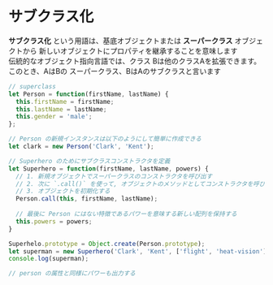 # サブクラス化

__サブクラス化__ という用語は、基底オブジェクトまたは __スーパークラス__ オブジェクトから
新しいオブジェクトにプロパティを継承することを意味します  
伝統的なオブジェクト指向言語では、クラス Bは他のクラスAを拡張できます。このとき、AはBの
スーパークラス、BはAのサブクラスと言います

```js
// superclass
let Person = function(firstName, lastName) {
  this.firstName = firstName;
  this.lastName = lastName;
  this.gender = 'male';
};

// Person の新規インスタンスは以下のようにして簡単に作成できる
let clark = new Person('Clark', 'Kent');

// Superhero のためにサブクラスコンストラクタを定義
let Superhero = function(firstName, lastName, powers) {
  // 1. 新規オブジェクトでスーパークラスのコンストラクタを呼び出す
  // 2. 次に `.call()` を使って, オブジェクトのメソッドとしてコンストラクタを呼び出し
  // 3. オブジェクトを初期化する
  Person.call(this, firstName, lastName);
  
  // 最後に Person にはない特徴であるパワーを意味する新しい配列を保持する
  this.powers = powers;
}

Superhelo.prototype = Object.create(Person.prototype);
let superman = new Superhero('Clark', 'Kent', ['flight', 'heat-vision']);
console.log(superman);

// person の属性と同様にパワーも出力する
```

